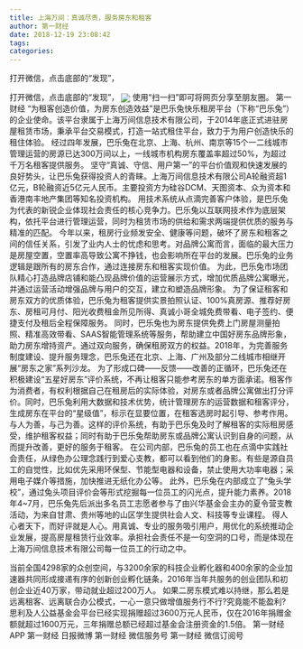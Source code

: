 ```yaml
---
title: 上海万间：真诚尽责，服务房东和租客
author: 第一财经
date: 2018-12-19 23:08:42
tags: 
categories: 
---
```

打开微信，点击底部的“发现”，
<!-- more -->
打开微信，点击底部的“发现”，
<img align="center" border="0" src="https://imgcdn.yicai.com/uppics/images/2018/12/4a03768c66aca92ee4bd4271b3d8cab6.jpg" />
使用“扫一扫”即可将网页分享至朋友圈。
第一财经
“为租客创造价值，为房东创造效益”是巴乐兔快乐租房平台（下称“巴乐兔”）的企业使命。该平台隶属于上海万间信息技术有限公司，于2014年底正式进驻房屋租赁市场，秉承平台交易模式，打造一站式租住平台，致力于为用户创造快乐的租住体验。
经过四年发展，巴乐兔在北京、上海、杭州、南京等15个一二线城市管理运营的房源已达300万间以上，一线城市机构房东覆盖率超过50%，为超过千万名租客提供服务。
坚守“真诚、守信、用户第一”的平台价值观和快速发展的良好势头，让巴乐兔获得投资人的青睐。上海万间信息技术有限公司A轮融资超1亿元，B轮融资近5亿元人民币。主要投资方为硅谷DCM、天图资本、众为资本和香港南丰地产集团等知名投资机构。
用技术系统从点滴完善客户体验，是巴乐兔为代表的新锐企业体现社会责任的核心竞争力。巴乐兔以互联网技术作为底层架构，依托平台进行管理运营，同时为租赁市场的供给和需求两端提供优质的服务与精准的匹配。
今年以来，租房行业频发安全、健康等问题，破坏了房东和租客之间的信任关系，引发了业内人士的忧虑和思考。对品牌公寓而言，面临的最大压力是房屋空置，空置率高导致公寓不挣钱，也会影响所在平台的发展。巴乐兔的业务逻辑是跟所有的房东合作，通过连接房东和租客实现价值。
为此，巴乐兔市场团队精心打造品牌店铺和能凸现品牌价值的运营展示方式，增加优质品牌公寓曝光，并通过运营活动增强品牌与用户的交互，建立和塑造品牌形象。
为了保证租客和房东双方的优质体验，巴乐兔为租客提供实景拍照认证、100%真房源、推荐好房东、房租可月付、阳光收费租金所见所得、真诚小哥全城免费带看、电子签约、便捷支付及租后全程保障服务。
同时，巴乐兔也为房东提供免费上门房屋测量拍照、精准高效带看、SAAS智能管理系统等服务，帮助建立中国好房东品牌形象，助力房东增持资产。通过双向服务，确保租房双方的权益。2018年，为完善服务制度建设、提升服务理念，巴乐兔还在北京、上海、广州及部分二线城市相继开展“房东之家”系列沙龙。
为了形成口碑——反馈——改善的正循环，巴乐兔还在积极建设“五星好房东”评价系统，不再让租客只能参考房东的单方面承诺。租客作为消费者，有权利根据自己在租房后的实际体验，对房东或者品牌公寓做出打分评价。同时，巴乐兔利用大数据和技术优势，统计管理房东的运营数据和租客评分，生成房东在平台的“星级值”，标示在显要位置，在租客选房时起引导、参考作用。
与人为善，与己为善。这样的评价系统，有助于巴乐兔及时了解租客的实际租房感受，维护租客权益；同时有助于巴乐兔帮助房东或品牌公寓认识到自身的问题，从而提升改善，更好的服务于租客。
在公司内部，巴乐兔的员工也在点滴中实践社会责任，从绿色办公理念践行到爱心支教，都可以看到他们的身影。有些是源自员工的自觉性，比如优先采用环保型、节能型电器和设备，禁止使用大功率电器；采用电子媒介等措施，加快推进无纸化办公等。
此外，巴乐兔在内部成立了“兔头学校”，通过兔头项目评价会等形式挖掘每一位员工的闪光点，提升能力素养。2018年4~7月，巴乐兔先后派出多名员工志愿者参与了由兴华基金会主办的夏令营支教活动，为来自甘肃、贵州等地的山区学生提供社会人文、科技等专业课程。
得人心者天下，而好评就是人心。用真诚、专业的服务吸引用户，用优化的系统推动企业发展，提高房屋租赁行业效率。承担社会责任不是一句空洞的口号，而是体现在上海万间信息技术有限公司每一位员工的行动之中。
 
 
当前全国4298家的众创空间，与3200余家的科技企业孵化器和400余家的企业加速器共同形成接递有序的创新创业孵化链条，2016年当年共服务的创业团队和初创企业近40万家，带动就业超过200万人。
如果二房东模式难以持继，那么若是远离租客、远离联合办公模式，一心一意只做增值服务行不行?究竟能不能盈利?
思利及人公益基金会平台已经实现捐赠超过3600万元人民币，仅在2016年捐赠金额就超过1600万元，三年捐赠总额已经超过基金会注册资金的1.5倍。
第一财经
APP
第一财经
日报微博
第一财经
微信服务号
第一财经
微信订阅号
